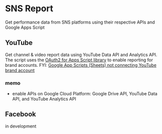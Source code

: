 # SNS Report
Get performance data from SNS platforms using their respective APIs and Google Apps Script

## YouTube
Get channel & video report data using YouTube Data API and Analytics API. The script uses the [OAuth2 for Apps Script library](https://github.com/gsuitedevs/apps-script-oauth2) to enable reporting for brand accounts.
FYI: 
[Google App Scripts (Sheets) not connecting YouTube brand account](https://stackoverflow.com/questions/48999539/google-app-scripts-sheets-not-connecting-youtube-brand-account)

### memo
- enable APIs on Google Cloud Platform: Google Drive API, YouTube Data API, and YouTube Analytics API

## Facebook
in development
